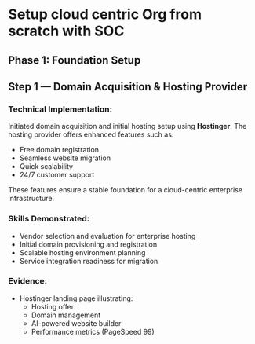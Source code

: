 # Setup cloud centric Org from scratch with SOC
## Phase 1: Foundation Setup

## Step 1 — Domain Acquisition & Hosting Provider

### Technical Implementation:
Initiated domain acquisition and initial hosting setup using **Hostinger**. The hosting provider offers enhanced features such as:

- Free domain registration  
- Seamless website migration  
- Quick scalability  
- 24/7 customer support  

These features ensure a stable foundation for a cloud-centric enterprise infrastructure.

### Skills Demonstrated:

- Vendor selection and evaluation for enterprise hosting  
- Initial domain provisioning and registration  
- Scalable hosting environment planning  
- Service integration readiness for migration  

### Evidence:
- Hostinger landing page illustrating:
  - Hosting offer  
  - Domain management  
  - AI-powered website builder  
  - Performance metrics (PageSpeed 99)
